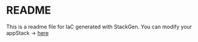 # README
This is a readme file for IaC generated with StackGen.
You can modify your appStack -> [here](http://main.dev.stackgen.com/appstacks/5d7050b7-cfd4-40c8-9944-0ae68e33ca9c)

